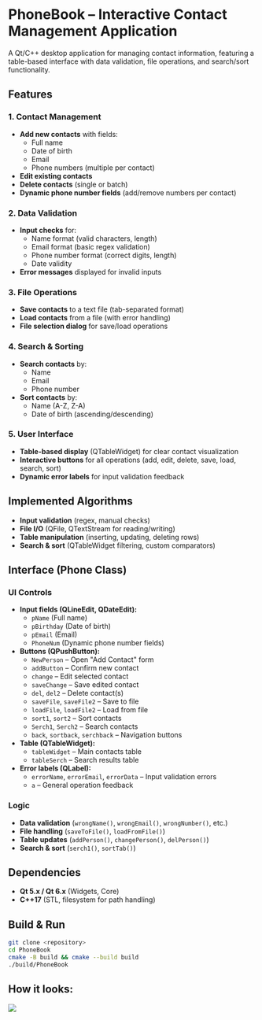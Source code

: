 # **PhoneBook – Interactive Contact Management Application**  

A Qt/C++ desktop application for managing contact information, featuring a table-based interface with data validation, file operations, and search/sort functionality.  

## **Features**  

### **1. Contact Management**  
- **Add new contacts** with fields:  
  - Full name  
  - Date of birth  
  - Email  
  - Phone numbers (multiple per contact)  
- **Edit existing contacts**  
- **Delete contacts** (single or batch)  
- **Dynamic phone number fields** (add/remove numbers per contact)  

### **2. Data Validation**  
- **Input checks** for:  
  - Name format (valid characters, length)  
  - Email format (basic regex validation)  
  - Phone number format (correct digits, length)  
  - Date validity  
- **Error messages** displayed for invalid inputs  

### **3. File Operations**  
- **Save contacts** to a text file (tab-separated format)  
- **Load contacts** from a file (with error handling)  
- **File selection dialog** for save/load operations  

### **4. Search & Sorting**  
- **Search contacts** by:  
  - Name  
  - Email  
  - Phone number  
- **Sort contacts** by:  
  - Name (A-Z, Z-A)  
  - Date of birth (ascending/descending)  

### **5. User Interface**  
- **Table-based display** (QTableWidget) for clear contact visualization  
- **Interactive buttons** for all operations (add, edit, delete, save, load, search, sort)  
- **Dynamic error labels** for input validation feedback  

## **Implemented Algorithms**  
- **Input validation** (regex, manual checks)  
- **File I/O** (QFile, QTextStream for reading/writing)  
- **Table manipulation** (inserting, updating, deleting rows)  
- **Search & sort** (QTableWidget filtering, custom comparators)  

## **Interface (Phone Class)**  

### **UI Controls**  
- **Input fields (QLineEdit, QDateEdit):**  
  - `pName` (Full name)  
  - `pBirthday` (Date of birth)  
  - `pEmail` (Email)  
  - `PhoneNum` (Dynamic phone number fields)  
- **Buttons (QPushButton):**  
  - `NewPerson` – Open "Add Contact" form  
  - `addButton` – Confirm new contact  
  - `change` – Edit selected contact  
  - `saveChange` – Save edited contact  
  - `del`, `del2` – Delete contact(s)  
  - `saveFile`, `saveFile2` – Save to file  
  - `loadFile`, `loadFile2` – Load from file  
  - `sort1`, `sort2` – Sort contacts  
  - `Serch1`, `Serch2` – Search contacts  
  - `back`, `sortback`, `serchback` – Navigation buttons  
- **Table (QTableWidget):**  
  - `tableWidget` – Main contacts table  
  - `tableSerch` – Search results table  
- **Error labels (QLabel):**  
  - `errorName`, `errorEmail`, `errorData` – Input validation errors  
  - `a` – General operation feedback  

### **Logic**  
- **Data validation** (`wrongName()`, `wrongEmail()`, `wrongNumber()`, etc.)  
- **File handling** (`saveToFile()`, `loadFromFile()`)  
- **Table updates** (`addPerson()`, `changePerson()`, `delPerson()`)  
- **Search & sort** (`serch1()`, `sortTab()`)  

## **Dependencies**  
- **Qt 5.x / Qt 6.x** (Widgets, Core)  
- **C++17** (STL, filesystem for path handling)  

## **Build & Run**  
```sh
git clone <repository>  
cd PhoneBook  
cmake -B build && cmake --build build  
./build/PhoneBook  
```

## **How it looks:**  
![](demo.gif)
